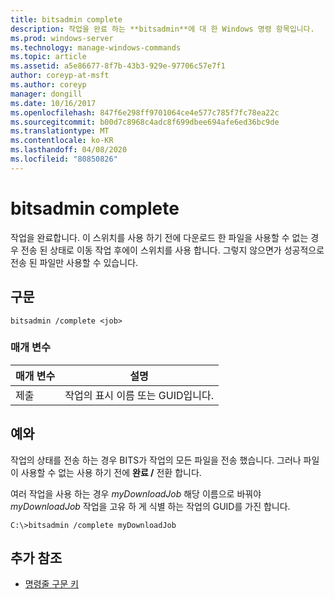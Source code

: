 ```yaml
---
title: bitsadmin complete
description: 작업을 완료 하는 **bitsadmin**에 대 한 Windows 명령 항목입니다.
ms.prod: windows-server
ms.technology: manage-windows-commands
ms.topic: article
ms.assetid: a5e86677-8f7b-43b3-929e-97706c57e7f1
author: coreyp-at-msft
ms.author: coreyp
manager: dongill
ms.date: 10/16/2017
ms.openlocfilehash: 847f6e298ff9701064ce4e577c785f7fc78ea22c
ms.sourcegitcommit: b00d7c8968c4adc8f699dbee694afe6ed36bc9de
ms.translationtype: MT
ms.contentlocale: ko-KR
ms.lasthandoff: 04/08/2020
ms.locfileid: "80850826"
---
```

# <a name="bitsadmin-complete"></a>bitsadmin complete

작업을 완료합니다. 이 스위치를 사용 하기 전에 다운로드 한 파일을 사용할 수 없는 경우 전송 된 상태로 이동 작업 후에이 스위치를 사용 합니다. 그렇지 않으면가 성공적으로 전송 된 파일만 사용할 수 있습니다.

## <a name="syntax"></a>구문

```
bitsadmin /complete <job>
```

### <a name="parameters"></a>매개 변수

| 매개 변수 | 설명 |
| --------- | ----------- |
| 제출 | 작업의 표시 이름 또는 GUID입니다. |

## <a name="examples"></a><a name=BKMK_examples></a>예와

작업의 상태를 전송 하는 경우 BITS가 작업의 모든 파일을 전송 했습니다. 그러나 파일이 사용할 수 없는 사용 하기 전에 **완료 /** 전환 합니다. 

여러 작업을 사용 하는 경우 *myDownloadJob* 해당 이름으로 바꿔야 *myDownloadJob* 작업을 고유 하 게 식별 하는 작업의 GUID를 가진 합니다.

```
C:\>bitsadmin /complete myDownloadJob
```

## <a name="additional-references"></a>추가 참조

- [명령줄 구문 키](command-line-syntax-key.md)